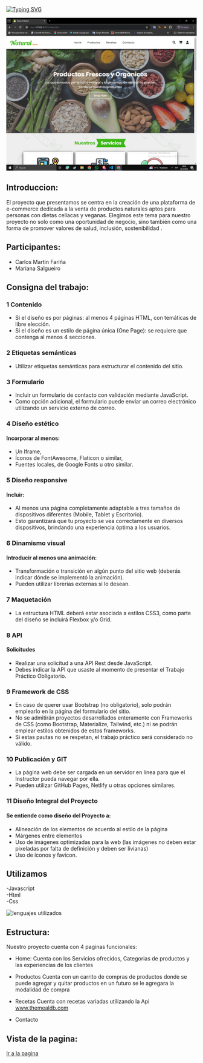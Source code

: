 [![Typing SVG](https://readme-typing-svg.demolab.com?font=Poppins&weight=500&size=40&pause=1000&color=2ECF27&random=false&width=600&height=80&lines=Natural+Market;Grupo+15-TPO)](https://git.io/typing-svg)

![alt text](<Captura de pantalla (1).png>)
## Introduccion:

El proyecto que presentamos se centra en la creación de una plataforma de e-commerce dedicada a la venta de productos naturales aptos para personas con dietas celíacas y veganas. 
Elegimos este tema para nuestro proyecto no solo como una oportunidad de negocio, sino también como una forma de promover valores de salud, inclusión, sostenibilidad . 

## Participantes:  

* Carlos Martin Fariña  
* Mariana Salgueiro


## Consigna del trabajo:  

### **1 Contenido**

* Si el diseño es por páginas: al menos 4 páginas HTML, con temáticas de libre elección. 
* Si el diseño es un estilo de página única (One Page): se requiere que contenga al menos 4 secciones. 

### 2 **Etiquetas semánticas**

* Utilizar etiquetas semánticas para estructurar el contenido del sitio.

### 3 **Formulario**

* Incluir un formulario de contacto con validación mediante JavaScript. 
* Como opción adicional, el formulario puede enviar un correo electrónico utilizando un servicio externo de correo. 

### 4 **Diseño estético**

#### Incorporar al menos:

* Un Iframe, 
* Íconos de FontAwesome, Flaticon o similar, 
* Fuentes locales, de Google Fonts u otro similar.

### 5 **Diseño responsive**

#### Incluir: 
* Al menos una página completamente adaptable a tres tamaños de dispositivos diferentes (Mobile, Tablet y Escritorio). 
* Esto garantizará que tu proyecto se vea correctamente en diversos dispositivos, brindando una experiencia óptima a los usuarios. 

### 6 **Dinamismo visual**

#### Introducir al menos una animación:

* Transformación o transición en algún punto del sitio web (deberás indicar dónde se implementó la animación). 
* Pueden utilizar librerías externas si lo desean.

### 7 **Maquetación**

* La estructura HTML deberá estar asociada a estilos CSS3, como parte del diseño se incluirá Flexbox y/o Grid.

### 8 **API**

#### Solicitudes
* Realizar una solicitud a una API Rest desde JavaScript. 
* Debes indicar la API que usaste al momento de presentar el Trabajo Práctico Obligatorio. 

### 9 **Framework de CSS**

* En caso de querer usar Bootstrap (no obligatorio), solo podrán emplearlo en la página del formulario del sitio. 
* No se admitirán proyectos desarrollados enteramente con Frameworks de CSS (como Bootstrap, Materialize, Tailwind, etc.) ni se podrán emplear estilos obtenidos de estos frameworks.
* Si estas pautas no se respetan, el trabajo práctico será considerado no válido.

### 10 **Publicación y GIT**

* La página web debe ser cargada en un servidor en línea para que el Instructor pueda navegar por ella. 
* Pueden utilizar GitHub Pages, Netlify u otras opciones similares. 

### 11 **Diseño Integral del Proyecto**

#### Se entiende como diseño del Proyecto a: 

* Alineación de los elementos de acuerdo al estilo de la página
* Márgenes entre elementos
* Uso de imágenes optimizadas para la web (las imágenes no deben estar pixeladas por falta de definición y deben ser livianas)
* Uso de íconos y favicon.


 
## Utilizamos  
-Javascript  
-Html  
-Css

![lenguajes utilizados](https://imgs.search.brave.com/Xo2kes1eZSI4UI0BPeX-jU1-ctyVU1jlRq6M1oGUS98/rs:fit:860:0:0/g:ce/aHR0cDovL3d3dy5j/dXJzb3NnaXMuY29t/L3dwLWNvbnRlbnQv/dXBsb2Fkcy8yMDE3/LzA2L2xlbmd1YWpl/c18xLnBuZw)


## Estructura:

Nuestro proyecto cuenta con 4 paginas funcionales:
* Home:
  Cuenta con los Servicios ofrecidos, Categorias de productos y las experiencias de los clientes
  
* Productos
    Cuenta con un carrito de compras de productos donde se puede agregar y quitar productos en un futuro se le agregara la modalidad de compra 

* Recetas
 Cuenta con recetas variadas utilizando la Api www.themealdb.com

* Contacto

## Vista de la pagina:

[Ir a la pagina](https://naturalmarket-grupo15.netlify.app/)
